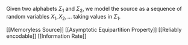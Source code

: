 Given two alphabets $\Sigma_{1}$ and $\Sigma_{2}$, we model the source as a sequence of random variables $X_{1},X_{2},\dots$ taking values in $\Sigma_{1}$.

[[Memoryless Source]]
[[Asymptotic Equipartition Property]]
[[Reliably encodable]]
[[Information Rate]]